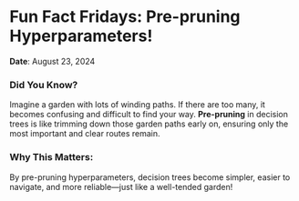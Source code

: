 # Fun Fact Fridays: Pre-pruning Hyperparameters!

**Date**: August 23, 2024  

### Did You Know?  
Imagine a garden with lots of winding paths. If there are too many, it becomes confusing and difficult to find your way. **Pre-pruning** in decision trees is like trimming down those garden paths early on, ensuring only the most important and clear routes remain.

### Why This Matters:
By pre-pruning hyperparameters, decision trees become simpler, easier to navigate, and more reliable—just like a well-tended garden!
